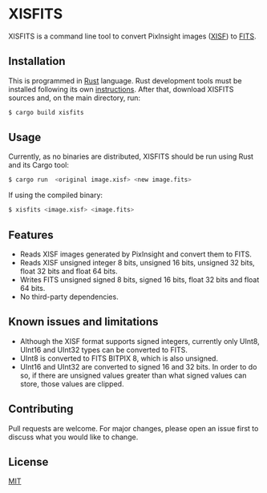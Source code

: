 # XISFITS

XISFITS is a command line tool to convert PixInsight images ([XISF](http://pixinsight.com/doc/docs/XISF-1.0-spec/XISF-1.0-spec.html)) to [FITS](https://fits.gsfc.nasa.gov/fits_standard.html).

## Installation

This is programmed in [Rust](http://rust-lang.org/) language. Rust development tools must be installed following its own [instructions](https://www.rust-lang.org/tools/install). After that, download XISFITS sources and, on the main directory, run:

```bash
$ cargo build xisfits
```

## Usage

Currently, as no binaries are distributed, XISFITS should be run using Rust and its Cargo tool:

```bash
$ cargo run  <original image.xisf> <new image.fits>
```

If using the compiled binary:

```bash
$ xisfits <image.xisf> <image.fits>
```

## Features

- Reads XISF images generated by PixInsight and convert them to FITS.
- Reads XISF unsigned integer 8 bits, unsigned 16 bits, unsigned 32 bits, float 32 bits and float 64 bits.
- Writes FITS unsigned signed 8 bits, signed 16 bits, float 32 bits and float 64 bits.
- No third-party dependencies.

## Known issues and limitations

- Although the XISF format supports signed integers, currently only UInt8, UInt16 and UInt32 types can be converted to FITS.
- UInt8 is converted to FITS BITPIX 8, which is also unsigned.
- UInt16 and UInt32 are converted to signed 16 and 32 bits. In order to do so, if there are unsigned values greater than what signed values can store, those values are clipped.

## Contributing
Pull requests are welcome. For major changes, please open an issue first to discuss what you would like to change.

## License
[MIT](https://choosealicense.com/licenses/mit/)